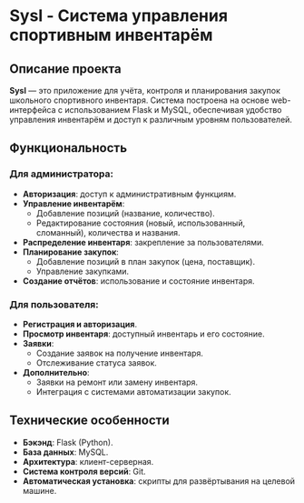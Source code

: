 # SysI - Система управления спортивным инвентарём

## Описание проекта
**SysI** — это приложение для учёта, контроля и планирования закупок школьного спортивного инвентаря. Система построена на основе web-интерфейса с использованием Flask и MySQL, обеспечивая удобство управления инвентарём и доступ к различным уровням пользователей.

## Функциональность

### Для администратора:
- **Авторизация**: доступ к административным функциям.
- **Управление инвентарём**:
  - Добавление позиций (название, количество).
  - Редактирование состояния (новый, использованный, сломанный), количества и названия.
- **Распределение инвентаря**: закрепление за пользователями.
- **Планирование закупок**:
  - Добавление позиций в план закупок (цена, поставщик).
  - Управление закупками.
- **Создание отчётов**: использование и состояние инвентаря.

### Для пользователя:
- **Регистрация и авторизация**.
- **Просмотр инвентаря**: доступный инвентарь и его состояние.
- **Заявки**:
  - Создание заявок на получение инвентаря.
  - Отслеживание статуса заявок.
- **Дополнительно**:
  - Заявки на ремонт или замену инвентаря.
  - Интеграция с системами автоматизации закупок.

## Технические особенности
- **Бэкэнд**: Flask (Python).
- **База данных**: MySQL.
- **Архитектура**: клиент-серверная.
- **Система контроля версий**: Git.
- **Автоматическая установка**: скрипты для развёртывания на целевой машине.

